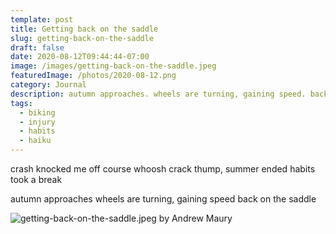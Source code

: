 ```yaml
---
template: post
title: Getting back on the saddle
slug: getting-back-on-the-saddle
draft: false
date: 2020-08-12T09:44:44-07:00
image: /images/getting-back-on-the-saddle.jpeg
featuredImage: /photos/2020-08-12.png
category: Journal
description: autumn approaches. wheels are turning, gaining speed. back on the saddle
tags:
  - biking
  - injury
  - habits
  - haiku
---
```

crash knocked me off course
whoosh crack thump, summer ended
habits took a break

autumn approaches
wheels are turning, gaining speed
back on the saddle


![getting-back-on-the-saddle.jpeg by Andrew Maury](/images/getting-back-on-the-saddle.jpeg)
